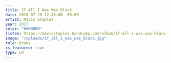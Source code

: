 ```yaml
---
title: If All I Was Was Black
date: 2018-07-25 12:48:00 -05:00
artist: Mavis Staples
year: 2017
color: "#000000"
listen: https://mavisstaples.bandcamp.com/album/if-all-i-was-was-black
image: "/uploads/if_all_i_was_was_black.jpg"
role: Drums
is_featured: true
type: LP
---
```


